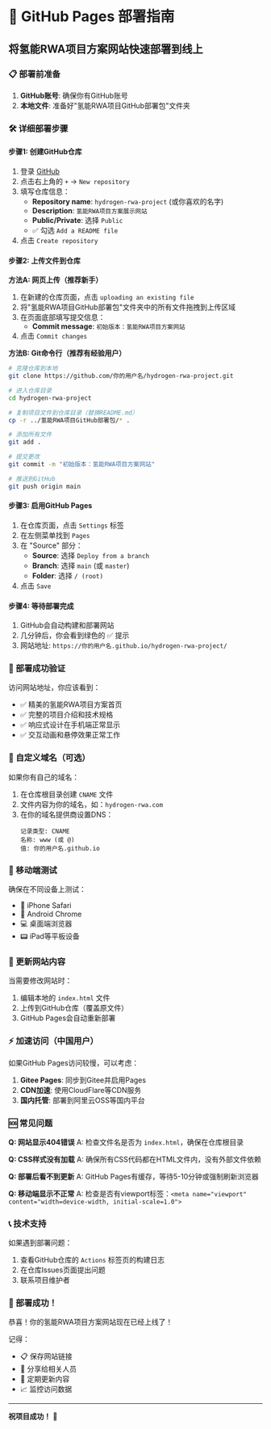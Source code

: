 # 🚀 GitHub Pages 部署指南
## 将氢能RWA项目方案网站快速部署到线上

### 📋 部署前准备

1. **GitHub账号**: 确保你有GitHub账号
2. **本地文件**: 准备好"氢能RWA项目GitHub部署包"文件夹

### 🛠️ 详细部署步骤

#### 步骤1: 创建GitHub仓库
1. 登录 [GitHub](https://github.com)
2. 点击右上角的 `+` → `New repository`
3. 填写仓库信息：
   - **Repository name**: `hydrogen-rwa-project` (或你喜欢的名字)
   - **Description**: `氢能RWA项目方案展示网站`
   - **Public/Private**: 选择 `Public`
   - ✅ 勾选 `Add a README file`
4. 点击 `Create repository`

#### 步骤2: 上传文件到仓库

**方法A: 网页上传（推荐新手）**
1. 在新建的仓库页面，点击 `uploading an existing file`
2. 将"氢能RWA项目GitHub部署包"文件夹中的所有文件拖拽到上传区域
3. 在页面底部填写提交信息：
   - **Commit message**: `初始版本：氢能RWA项目方案网站`
4. 点击 `Commit changes`

**方法B: Git命令行（推荐有经验用户）**
```bash
# 克隆仓库到本地
git clone https://github.com/你的用户名/hydrogen-rwa-project.git

# 进入仓库目录
cd hydrogen-rwa-project

# 复制项目文件到仓库目录（替换README.md）
cp -r ../氢能RWA项目GitHub部署包/* .

# 添加所有文件
git add .

# 提交更改
git commit -m "初始版本：氢能RWA项目方案网站"

# 推送到GitHub
git push origin main
```

#### 步骤3: 启用GitHub Pages
1. 在仓库页面，点击 `Settings` 标签
2. 在左侧菜单找到 `Pages`
3. 在 "Source" 部分：
   - **Source**: 选择 `Deploy from a branch`
   - **Branch**: 选择 `main` (或 `master`)
   - **Folder**: 选择 `/ (root)`
4. 点击 `Save`

#### 步骤4: 等待部署完成
1. GitHub会自动构建和部署网站
2. 几分钟后，你会看到绿色的 ✅ 提示
3. 网站地址: `https://你的用户名.github.io/hydrogen-rwa-project/`

### 🎯 部署成功验证

访问网站地址，你应该看到：
- ✅ 精美的氢能RWA项目方案首页
- ✅ 完整的项目介绍和技术规格
- ✅ 响应式设计在手机端正常显示
- ✅ 交互动画和悬停效果正常工作

### 🔧 自定义域名（可选）

如果你有自己的域名：

1. 在仓库根目录创建 `CNAME` 文件
2. 文件内容为你的域名，如：`hydrogen-rwa.com`
3. 在你的域名提供商设置DNS：
   ```
   记录类型: CNAME
   名称: www (或 @)
   值: 你的用户名.github.io
   ```

### 📱 移动端测试

确保在不同设备上测试：
- 📱 iPhone Safari
- 🤖 Android Chrome  
- 💻 桌面端浏览器
- 📟 iPad等平板设备

### 🔄 更新网站内容

当需要修改网站时：
1. 编辑本地的 `index.html` 文件
2. 上传到GitHub仓库（覆盖原文件）
3. GitHub Pages会自动重新部署

### ⚡ 加速访问（中国用户）

如果GitHub Pages访问较慢，可以考虑：
1. **Gitee Pages**: 同步到Gitee并启用Pages
2. **CDN加速**: 使用CloudFlare等CDN服务
3. **国内托管**: 部署到阿里云OSS等国内平台

### 🆘 常见问题

**Q: 网站显示404错误**
A: 检查文件名是否为 `index.html`，确保在仓库根目录

**Q: CSS样式没有加载**
A: 确保所有CSS代码都在HTML文件内，没有外部文件依赖

**Q: 部署后看不到更新**
A: GitHub Pages有缓存，等待5-10分钟或强制刷新浏览器

**Q: 移动端显示不正常**
A: 检查是否有viewport标签：`<meta name="viewport" content="width=device-width, initial-scale=1.0">`

### 📞 技术支持

如果遇到部署问题：
1. 查看GitHub仓库的 `Actions` 标签页的构建日志
2. 在仓库Issues页面提出问题
3. 联系项目维护者

### 🎉 部署成功！

恭喜！你的氢能RWA项目方案网站现在已经上线了！

记得：
- 📋 保存网站链接
- 📱 分享给相关人员
- 🔄 定期更新内容
- 📈 监控访问数据

---
**祝项目成功！** 🚀 